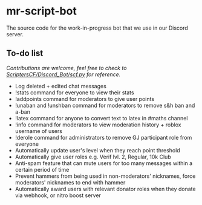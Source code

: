 # mr-script-bot
The source code for the work-in-progress bot that we use in our Discord server.

## To-do list
*Contributions are welcome, feel free to check to [ScriptersCF/Discord_Bot/scf.py](https://github.com/ScriptersCF/Discord_Bot/blob/master/bot.py) for reference.*
- Log deleted + edited chat messages
- !stats command for everyone to view their stats
- !addpoints command for moderators to give user points
- !unaban and !unshban command for moderators to remove s&h ban and a-ban
- !latex command for anyone to convert text to latex in #maths channel
- !info command for moderators to view moderation history + roblox username of users
- !derole command for administrators to remove GJ participant role from everyone
- Automatically update user's level when they reach point threshold
- Automatically give user roles e.g. Verif lvl. 2, Regular, 10k Club
- Anti-spam feature that can mute users for too many messages within a certain period of time
- Prevent hammers from being used in non-moderators' nicknames, force moderators' nicknames to end with hammer
- Automatically award users with relevant donator roles when they donate via webhook, or nitro boost server
